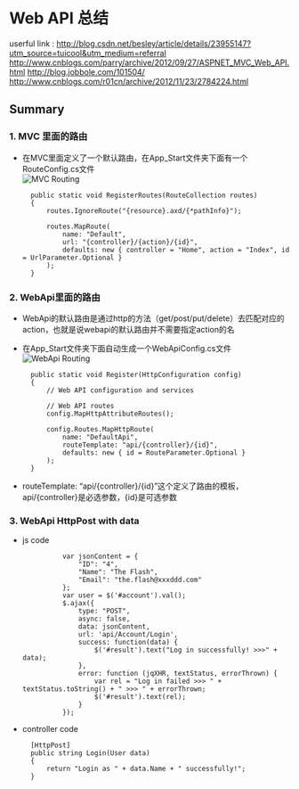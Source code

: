 # Web API 总结

userful link : 
  <http://blog.csdn.net/besley/article/details/23955147?utm_source=tuicool&utm_medium=referral>
  <http://www.cnblogs.com/parry/archive/2012/09/27/ASPNET_MVC_Web_API.html>
  <http://blog.jobbole.com/101504/>
  <http://www.cnblogs.com/r01cn/archive/2012/11/23/2784224.html>
  
## Summary

### 1. MVC 里面的路由

* 在MVC里面定义了一个默认路由，在App_Start文件夹下面有一个RouteConfig.cs文件  
![MVC Routing](http://jbcdn2.b0.upaiyun.com/2016/05/1e02aebbcbc2378599075202e864bbb0.png)


        public static void RegisterRoutes(RouteCollection routes)
        {
            routes.IgnoreRoute("{resource}.axd/{*pathInfo}");

            routes.MapRoute(
                name: "Default",
                url: "{controller}/{action}/{id}",
                defaults: new { controller = "Home", action = "Index", id = UrlParameter.Optional }
            );
        }

### 2. WebApi里面的路由

* WebApi的默认路由是通过http的方法（get/post/put/delete）去匹配对应的action，也就是说webapi的默认路由并不需要指定action的名

* 在App_Start文件夹下面自动生成一个WebApiConfig.cs文件  
![WebApi Routing](http://jbcdn2.b0.upaiyun.com/2016/05/3e1143f20ef55e119bed36e56c74bf6c.png)


        public static void Register(HttpConfiguration config)
        {
            // Web API configuration and services

            // Web API routes
            config.MapHttpAttributeRoutes();

            config.Routes.MapHttpRoute(
                name: "DefaultApi",
                routeTemplate: "api/{controller}/{id}",
                defaults: new { id = RouteParameter.Optional }
            );
        }

* routeTemplate: “api/{controller}/{id}”这个定义了路由的模板，api/{controller}是必选参数，{id}是可选参数  

### 3. WebApi HttpPost with data

* js code

                var jsonContent = {
                    "ID": "4",
                    "Name": "The Flash",
                    "Email": "the.flash@xxxddd.com"
                };
                var user = $('#account').val();
                $.ajax({
                    type: "POST",
                    async: false,
                    data: jsonContent,
                    url: 'api/Account/Login',
                    success: function(data) {
                        $('#result').text("Log in successfully! >>>" + data);
                    },
                    error: function (jqXHR, textStatus, errorThrown) {
                        var rel = "Log in failed >>> " + textStatus.toString() + " >>> " + errorThrown;
                        $('#result').text(rel);
                    }
                });

* controller code

        [HttpPost]
        public string Login(User data)
        {
            return "Login as " + data.Name + " successfully!";
        }


